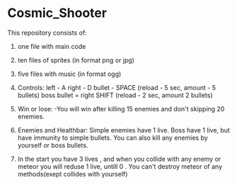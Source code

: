 # Cosmic_Shooter

This repository consists of:
1. one file with main code 
2. ten files of sprites (in format png or jpg)
3. five files with music (in format ogg)

1. Controls:
left - A
right - D
bullet - SPACE (reload - 5 sec, amount - 5 bullets)
boss bullet = right SHIFT (reload - 2 sec, amount 2 bullets)

2. Win or lose:
-You will win after killing 15 enemies and don't skipping 20 enemies.

3. Enemies and Healthbar:
Simple enemies have 1 live.
Boss have 1 live, but have immunity to simple bullets.
You can also kill any enemies by yourself or boss bullets.

4. In the start you have 3 lives , and when you collide with any enemy or meteor you  will reduse 1 live, untill 0 .
You can't destroy meteor of any methods(exept collides with yourself)

